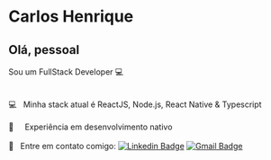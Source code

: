 # Carlos Henrique

## Olá, pessoal
Sou um FullStack Developer :computer:
<br/><br/>
<br/> :computer: &nbsp; Minha stack atual é ReactJS, Node.js, React Native & Typescript <br/>
<br/> :iphone: &nbsp; &nbsp; Experiência em desenvolvimento nativo <br/>
<br/> :email: &nbsp; Entre em contato comigo: [![Linkedin Badge](https://img.shields.io/badge/-LinkedIn-blue?style=flat-square&logo=Linkedin&logoColor=white&link=https://www.linkedin.com/in/chenoli/)](https://www.linkedin.com/in/chenoli/) 
[![Gmail Badge](https://img.shields.io/badge/-chenoli.dev@gmail.com-c14438?style=flat-square&logo=Gmail&logoColor=white&link=mailto:chenoli.dev@gmail.com)](mailto:chenoli.dev@gmail.com) <br/>
